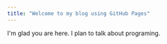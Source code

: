 ```yaml
---
title: "Welcome to my blog using GitHub Pages"
---
```


I'm glad you are here. I plan to talk about programing.
